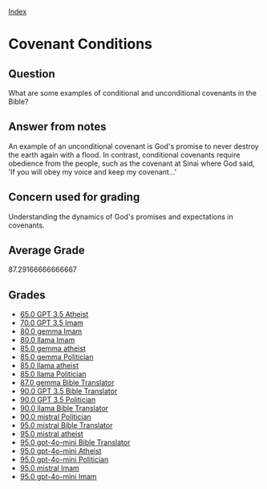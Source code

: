 
[Index](../../index.md)
# Covenant Conditions
## Question
What are some examples of conditional and unconditional covenants in the Bible?

## Answer from notes
An example of an unconditional covenant is God's promise to never destroy the earth again with a flood. In contrast, conditional covenants require obedience from the people, such as the covenant at Sinai where God said, 'If you will obey my voice and keep my covenant...'

## Concern used for grading
Understanding the dynamics of God's promises and expectations in covenants.

## Average Grade
87.29166666666667

## Grades
 * [65.0 GPT 3.5 Atheist](../answers/GPT_3.5_Atheist/Covenant_Conditions.md)
 * [70.0 GPT 3.5 Imam](../answers/GPT_3.5_Imam/Covenant_Conditions.md)
 * [80.0 gemma Imam](../answers/gemma_Imam/Covenant_Conditions.md)
 * [80.0 llama Imam](../answers/llama_Imam/Covenant_Conditions.md)
 * [85.0 gemma atheist](../answers/gemma_atheist/Covenant_Conditions.md)
 * [85.0 gemma Politician](../answers/gemma_Politician/Covenant_Conditions.md)
 * [85.0 llama atheist](../answers/llama_atheist/Covenant_Conditions.md)
 * [85.0 llama Politician](../answers/llama_Politician/Covenant_Conditions.md)
 * [87.0 gemma Bible Translator](../answers/gemma_Bible_Translator/Covenant_Conditions.md)
 * [90.0 GPT 3.5 Bible Translator](../answers/GPT_3.5_Bible_Translator/Covenant_Conditions.md)
 * [90.0 GPT 3.5 Politician](../answers/GPT_3.5_Politician/Covenant_Conditions.md)
 * [90.0 llama Bible Translator](../answers/llama_Bible_Translator/Covenant_Conditions.md)
 * [90.0 mistral Politician](../answers/mistral_Politician/Covenant_Conditions.md)
 * [95.0 mistral Bible Translator](../answers/mistral_Bible_Translator/Covenant_Conditions.md)
 * [95.0 mistral atheist](../answers/mistral_atheist/Covenant_Conditions.md)
 * [95.0 gpt-4o-mini Bible Translator](../answers/gpt-4o-mini_Bible_Translator/Covenant_Conditions.md)
 * [95.0 gpt-4o-mini Atheist](../answers/gpt-4o-mini_Atheist/Covenant_Conditions.md)
 * [95.0 gpt-4o-mini Politician](../answers/gpt-4o-mini_Politician/Covenant_Conditions.md)
 * [95.0 mistral Imam](../answers/mistral_Imam/Covenant_Conditions.md)
 * [95.0 gpt-4o-mini Imam](../answers/gpt-4o-mini_Imam/Covenant_Conditions.md)
